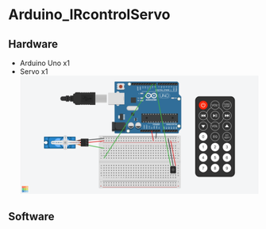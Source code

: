 # Arduino_IRcontrolServo  
## Hardware  
- Arduino Uno x1
- Servo x1
![wire](https://github.com/XG1666/Arduino_IRcontrolServo/blob/main/Material/IRcontrolServo.png)  
## Software
